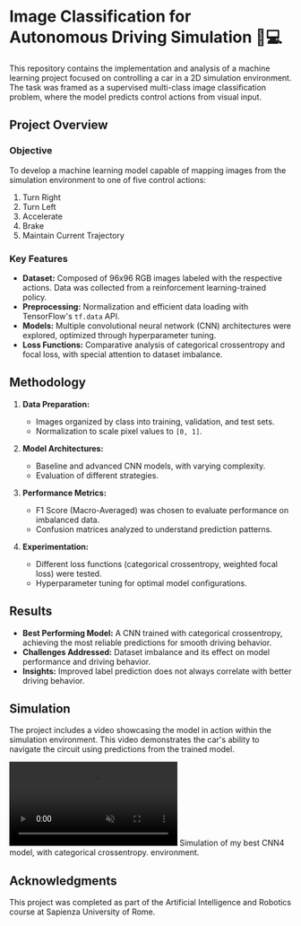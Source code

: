 # Image Classification for Autonomous Driving Simulation 🚗💻

This repository contains the implementation and analysis of a machine learning project focused on controlling a car in a 2D simulation environment. The task was framed as a supervised multi-class image classification problem, where the model predicts control actions from visual input.

## Project Overview

### Objective
To develop a machine learning model capable of mapping images from the simulation environment to one of five control actions:
1. Turn Right
2. Turn Left
3. Accelerate
4. Brake
5. Maintain Current Trajectory

### Key Features
- **Dataset:** Composed of 96x96 RGB images labeled with the respective actions. Data was collected from a reinforcement learning-trained policy.
- **Preprocessing:** Normalization and efficient data loading with TensorFlow's `tf.data` API.
- **Models:** Multiple convolutional neural network (CNN) architectures were explored, optimized through hyperparameter tuning.
- **Loss Functions:** Comparative analysis of categorical crossentropy and focal loss, with special attention to dataset imbalance.

## Methodology
1. **Data Preparation:**
   - Images organized by class into training, validation, and test sets.
   - Normalization to scale pixel values to `[0, 1]`.

2. **Model Architectures:**
   - Baseline and advanced CNN models, with varying complexity.
   - Evaluation of different strategies.

3. **Performance Metrics:**
   - F1 Score (Macro-Averaged) was chosen to evaluate performance on imbalanced data.
   - Confusion matrices analyzed to understand prediction patterns.

4. **Experimentation:**
   - Different loss functions (categorical crossentropy, weighted focal loss) were tested.
   - Hyperparameter tuning for optimal model configurations.

## Results
- **Best Performing Model:** A CNN trained with categorical crossentropy, achieving the most reliable predictions for smooth driving behavior.
- **Challenges Addressed:** Dataset imbalance and its effect on model performance and driving behavior.
- **Insights:** Improved label prediction does not always correlate with better driving behavior.

## Simulation
The project includes a video showcasing the model in action within the simulation environment. This video demonstrates the car's ability to navigate the circuit using predictions from the trained model.

<div><video controls src="https://github.com/user-attachments/assets/b7b586ef-fed0-48c6-ac2d-6d26136daa0e" muted="false" ></video> Simulation of my best CNN4 model, with categorical crossentropy.
environment. </div>





## Acknowledgments
This project was completed as part of the Artificial Intelligence and Robotics course at Sapienza University of Rome.
